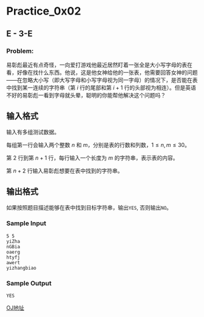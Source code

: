 # Practice_0x02

## E - 3-E

### Problem:

易彰彪最近有点奇怪，一向爱打游戏他最近居然盯着一张全是大小写字母的表在看，好像在找什么东西。他说，这是他女神给他的一张表，他需要回答女神的问题——在忽略大小写（即大写字母和小写字母视为同一字母）的情况下，是否能在表中找到某一连续的字符串（第 $i$ 行的尾部和第 $i+1$ 行的头部视为相连）。但是英语不好的易彰彪一看到字母就头晕，聪明的你能帮他解决这个问题吗？

## 输入格式

输入有多组测试数据。

每组第一行会输入两个整数 $n$ 和 $m$，分别是表的行数和列数，$1≤n,m≤30$。

第 $2$ 行到第 $n+1$ 行，每行输入一个长度为 $m$ 的字符串，表示表的内容。

第 $n+2$ 行输入易彰彪想要在表中找到的字符串。

## 输出格式

如果按照题目描述能够在表中找到目标字符串，输出`YES`, 否则输出`NO`。

### Sample Input

```
5 5
yiZha
nGBia
oaerg
htyfj
awert
yizhangbiao
```

### Sample Output

```
YES
```



[OJ地址](https://nanti.jisuanke.com/t/A1072)